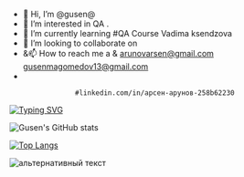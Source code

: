 - 👋 Hi, I’m @gusen@
- 👀 I’m interested in  QA .
- 🌱 I’m currently learning #QA Course Vadima ksendzova
- 💞️ I’m looking to collaborate on 
- &📫 How to reach me  a & arunovarsen@gmail.com gusenmagomedov13@gmail.com
-                       


                    #linkedin.com/in/арсен-арунов-258b62230

[![Typing SVG](https://readme-typing-svg.herokuapp.com?color=%2336BCF7&lines=QA+student)](https://git.io/typing-svg)


![Gusen's GitHub stats](https://github-readme-stats.vercel.app/api?username=gusen1989&show_icons=true&theme=radical)

[![Top Langs](https://github-readme-stats.vercel.app/api/top-langs/?username=gusen1989&layout=compact)](https://github.com/gusen1989/github-readme-stats)

<img src="путь к файлу" alt="альтернативный текст">
